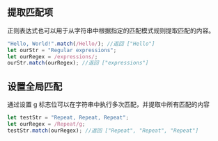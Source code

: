 ## 提取匹配项

正则表达式也可以用于从字符串中根据指定的匹配模式规则提取匹配的内容。

```javascript
"Hello, World!".match(/Hello/); //返回 ["Hello"]
let ourStr = "Regular expressions";
let ourRegex = /expressions/;
ourStr.match(ourRegex); //返回 ["expressions"]
```

## 设置全局匹配

通过设置 g 标志位可以在字符串中执行多次匹配，并提取中所有匹配的内容

```javascript
let testStr = "Repeat, Repeat, Repeat";
let ourRegex = /Repeat/g;
testStr.match(ourRegex); //返回 ["Repeat", "Repeat", "Repeat"]
```